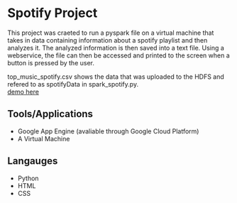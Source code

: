 # Spotify Project

This project was craeted to run a pyspark file on a virtual machine that takes in data containing information about a spotify playlist and then analyzes it. The analyzed information is then saved into a text file. Using a webservice, the file can then be accessed and printed to the screen when a button is pressed by the user.

top_music_spotify.csv shows the data that was uploaded to the HDFS and refered to as spotifyData in spark_spotify.py.
<br>[demo here](https://www.youtube.com/watch?v=YvjCzkcUg5s)

## Tools/Applications
*  Google App Engine (avaliable through Google Cloud Platform)
*  A Virtual Machine

## Langauges
*  Python
*  HTML
*  CSS


